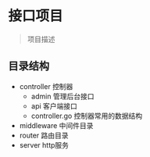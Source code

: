# 接口项目
> 项目描述
## 目录结构
- controller 控制器
    - admin 管理后台接口
    - api 客户端接口
    - controller.go 控制器常用的数据结构
- middleware 中间件目录
- router 路由目录
- server http服务